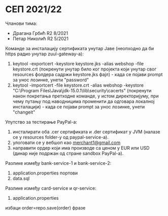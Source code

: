 # СЕП 2021/22

Чланови тима:
 - Драгана Грбић R2 8/2021
 - Петар Николић R2 5/2021

Команде за инсталацију сертификата унутар Јаве (неопходно да би https радио унутар zuul-gateway-a):
1. keytool -exportcert -keystore keystore.jks -alias webshop -file keystore.crt (покренути унутар било ког пројекта који унутар свог resources фолдера садржи keystore.jks фајл) - када се појави prompt за унос лозинке, унети "password"
2. keytool -importcert -file keystore.crt -alias webshop -keystore "C:\Program Files\Java\jdk-15.0.1\lib\security\cacerts" (покренути након покретања претходне команде, у истом директоријуму, при чему путању под наводницима променити да одговара локалној инсталацији) - када се појави prompt за унос лозинке, унети "changeit"

Упутство за тестирање PayPal-а:
1. инсталирати оба .cer сертификата и .der сертификат у JVM (налазе се у resources folder-у од paypal-service-а).
2. улоговати се у вебшоп као merchant1@gmail.com
3. направити ордер који има производе са ценом у EUR или USD (динар није подржан од стране sandbox PayPal-a).

Разлике између bank-service-1 и bank-service-2:
1. application.properties портови
2. data.sql

Разлике између card-service и qr-service:
1. application.properties

избаци order=repo.save(order) фразе


